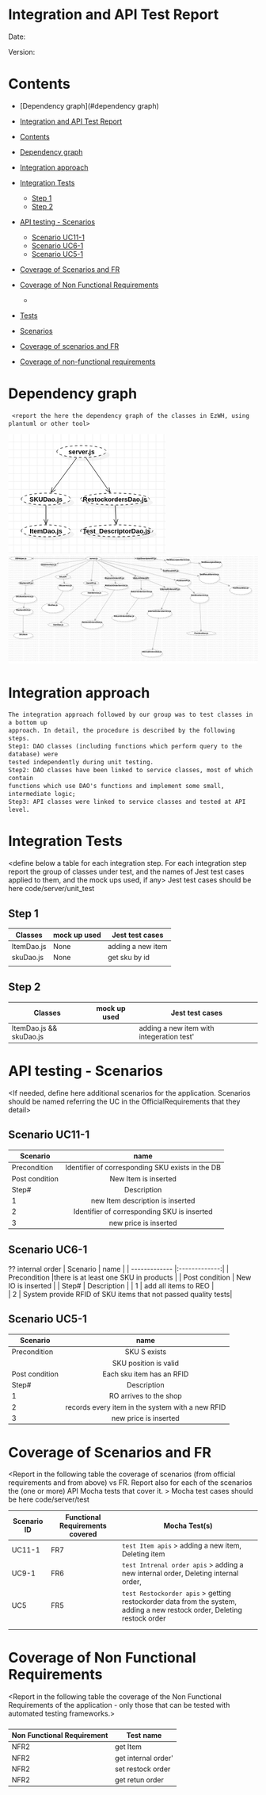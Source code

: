 # Integration and API Test Report

Date:

Version:

# Contents

- [Dependency graph](#dependency graph)

- [Integration and API Test Report](#integration-and-api-test-report)
- [Contents](#contents)
- [Dependency graph](#dependency-graph)
- [Integration approach](#integration-approach)
- [Integration Tests](#integration-tests)
  - [Step 1](#step-1)
  - [Step 2](#step-2)
- [API testing - Scenarios](#api-testing---scenarios)
  - [Scenario UC11-1](#scenario-uc11-1)
  - [Scenario UC6-1](#scenario-uc6-1)
  - [Scenario UC5-1](#scenario-uc5-1)
- [Coverage of Scenarios and FR](#coverage-of-scenarios-and-fr)
- [Coverage of Non Functional Requirements](#coverage-of-non-functional-requirements)
    - [](#)

- [Tests](#tests)

- [Scenarios](#scenarios)

- [Coverage of scenarios and FR](#scenario-coverage)
- [Coverage of non-functional requirements](#nfr-coverage)



# Dependency graph 

     <report the here the dependency graph of the classes in EzWH, using plantuml or other tool>

![dependency1](/dependency_graph/dependencies1.jpg)
![dependency_graph](/dependency_graph/dependency_graph.jpg)


     
# Integration approach
    
    The integration approach followed by our group was to test classes in a bottom up
    approach. In detail, the procedure is described by the following steps.
    Step1: DAO classes (including functions which perform query to the database) were
    tested independently during unit testing.
    Step2: DAO classes have been linked to service classes, most of which contain
    functions which use DAO's functions and implement some small, intermediate logic;
    Step3: API classes were linked to service classes and tested at API level.
    


#  Integration Tests

   <define below a table for each integration step. For each integration step report the group of classes under test, and the names of
     Jest test cases applied to them, and the mock ups used, if any> Jest test cases should be here code/server/unit_test

## Step 1
| Classes  | mock up used |Jest test cases |
|--|--|--|
|ItemDao.js|None|adding a new item|
|skuDao.js|None|get sku by id|
||||

## Step 2
| Classes  | mock up used |Jest test cases |
|--|--|--|
|ItemDao.js && skuDao.js ||adding a new item with integeration test'|




# API testing - Scenarios


<If needed, define here additional scenarios for the application. Scenarios should be named
 referring the UC in the OfficialRequirements that they detail>

## Scenario UC11-1

| Scenario |  name |
| ------------- |:-------------:| 
|  Precondition     | Identifier of corresponding SKU exists in the DB |
|  Post condition     | New Item is inserted  |
| Step#        | Description  |
|  1     | new Item description is inserted  |  
|  2     |   Identifier of corresponding SKU is inserted |
|3|new price is inserted|

## Scenario UC6-1
?? internal order
| Scenario |  name |
| ------------- |:-------------:| 
|  Precondition     |there is at least one SKU in products |
|  Post condition     | New IO is inserted  |
| Step#        | Description  |
|  1     |  add all items to REO |  
|  2     |  System provide RFID of SKU items that not passed quality tests|

## Scenario UC5-1

| Scenario |  name |
| ------------- |:-------------:| 
|  Precondition     |SKU S exists |
||SKU position is valid|
|  Post condition     |Each sku item has an RFID  |
| Step#        | Description  |
|  1     |  RO arrives to the shop |  
|  2     |records every item in the system with a new RFID|
|3|new price is inserted|


# Coverage of Scenarios and FR


<Report in the following table the coverage of  scenarios (from official requirements and from above) vs FR. 
Report also for each of the scenarios the (one or more) API Mocha tests that cover it. >  Mocha test cases should be here code/server/test




| Scenario ID | Functional Requirements covered | Mocha  Test(s) | 
| ----------- | ------------------------------- | ----------- | 
|UC11-1|FR7|`test Item apis` >  adding a new item, Deleting item|             
|UC9-1|FR6|`test Intrenal order apis` > adding a new internal order, Deleting internal order,|             
|UC5|FR5|`test Restockorder apis` > getting restockorder data from the system, adding a new restock order, Deleting restock order|             
||||             
||||             
         



# Coverage of Non Functional Requirements


<Report in the following table the coverage of the Non Functional Requirements of the application - only those that can be tested with automated testing frameworks.>


### 

| Non Functional Requirement | Test name |
| -------------------------- | --------- |
|                     NFR2   |     get Item      |
|                     NFR2   |     get internal order'      |
|                     NFR2   |     set restock order    |
|                     NFR2   |     get retun order     |

